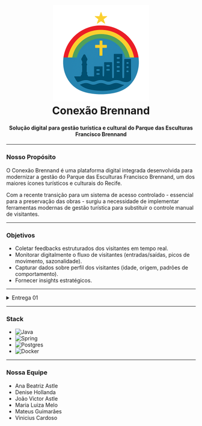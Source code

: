 <h1 align="center">
  <img src="./imgs/logo-conexao-brennand.png" alt="Logo Conexao Brennand" width="256">
  <br>
  Conexão Brennand
  <br>
</h1>

<h4 align="center"> Solução digital para gestão turística e cultural do Parque das Esculturas Francisco Brennand</h4>

___

### Nosso Propósito
O Conexão Brennand é uma plataforma digital integrada desenvolvida para modernizar a gestão do Parque das Esculturas
Francisco Brennand, um dos maiores ícones turísticos e culturais do Recife.

Com a recente transição para um sistema de acesso controlado - essencial para a preservação das obras - surgiu a 
necessidade de implementar ferramentas modernas de gestão turística para substituir o controle manual de visitantes.

___

### Objetivos
- Coletar feedbacks estruturados dos visitantes em tempo real.
- Monitorar digitalmente o fluxo de visitantes (entradas/saídas, picos de movimento, sazonalidade).
- Capturar dados sobre perfil dos visitantes (idade, origem, padrões de comportamento).
- Fornecer insights estratégicos.

___

<details>
<summary>Entrega 01</summary>

- [Histórias](https://docs.google.com/document/d/1mw2Fn3mDez4JXTWPMTDLrQdW0luBjPhAeknhJ1G6Cxg/edit?usp=sharing)
- [Protótipo Lo-Fi](https://www.relume.io/app/project/P2458704_MlmAruUQVw1XfQFeAHkPaG0J7zqlO1hUL94wSCKeIYQ#mode=design)
- [Screencast]()

</details>

___

### Stack
- ![Java](https://img.shields.io/badge/java-%23ED8B00.svg?style=for-the-badge&logo=openjdk&logoColor=white)
- ![Spring](https://img.shields.io/badge/spring-%236DB33F.svg?style=for-the-badge&logo=spring&logoColor=white)
- ![Postgres](https://img.shields.io/badge/postgres-%23316192.svg?style=for-the-badge&logo=postgresql&logoColor=white)
- ![Docker](https://img.shields.io/badge/docker-%230db7ed.svg?style=for-the-badge&logo=docker&logoColor=white)

___

### Nossa Equipe
- Ana Beatriz Astle
- Denise Hollanda
- João Victor Astle
- Maria Luiza Melo
- Mateus Guimarães
- Vinicius Cardoso


